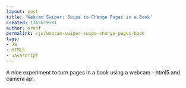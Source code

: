```yaml
---
layout: post
title: 'Webcam Swiper: Swipe to Change Pages in a Book'
created: 1365619581
author: orenf
permalink: /js/webcam-swiper-swipe-change-pages-book
tags:
- JS
- HTML5
- Javascript
---
```

<p>A nice experiment to turn pages in a book using a webcam - html5 and camera api.</p>
